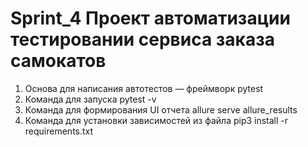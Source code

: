 # Sprint_4 Проект автоматизации тестировании сервиса заказа самокатов
1. Основа для написания автотестов — фреймворк pytest
2. Команда для запуска pytest -v
3. Команда для формирования UI отчета allure serve allure_results
4. Команда для установки зависимостей из файла  pip3 install -r requirements.txt